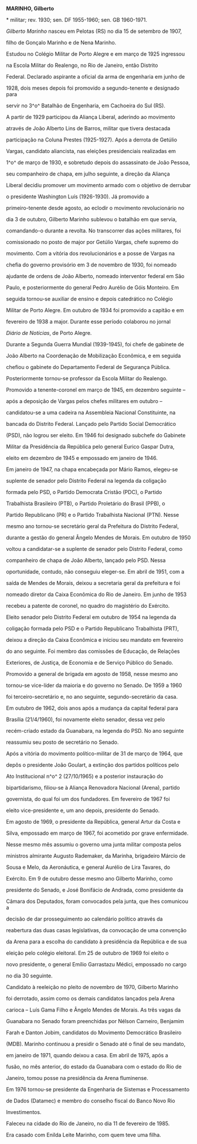 **MARINHO, Gilberto**



\* militar; rev. 1930; sen. DF 1955-1960; sen. GB 1960-1971.



*Gilberto Marinho* nasceu em Pelotas (RS) no dia 15 de setembro de 1907,

filho de Gonçalo Marinho e de Nena Marinho.



Estudou no Colégio Militar de Porto Alegre e em março de 1925 ingressou

na Escola Militar do Realengo, no Rio de Janeiro, então Distrito

Federal. Declarado aspirante a oficial da arma de engenharia em junho de

1928, dois meses depois foi promovido a segundo-tenente e designado para

servir no 3^o^ Batalhão de Engenharia, em Cachoeira do Sul (RS).



A partir de 1929 participou da Aliança Liberal, aderindo ao movimento

através de João Alberto Lins de Barros, militar que tivera destacada

participação na Coluna Prestes (1925-1927). Após a derrota de Getúlio

Vargas, candidato aliancista, nas eleições presidenciais realizadas em

1^o^ de março de 1930, e sobretudo depois do assassinato de João Pessoa,

seu companheiro de chapa, em julho seguinte, a direção da Aliança

Liberal decidiu promover um movimento armado com o objetivo de derrubar

o presidente Washington Luís (1926-1930). Já promovido a

primeiro-tenente desde agosto, ao eclodir o movimento revolucionário no

dia 3 de outubro, Gilberto Marinho sublevou o batalhão em que servia,

comandando-o durante a revolta. No transcorrer das ações militares, foi

comissionado no posto de major por Getúlio Vargas, chefe supremo do

movimento. Com a vitória dos revolucionários e a posse de Vargas na

chefia do governo provisório em 3 de novembro de 1930, foi nomeado

ajudante de ordens de João Alberto, nomeado interventor federal em São

Paulo, e posteriormente do general Pedro Aurélio de Góis Monteiro. Em

seguida tornou-se auxiliar de ensino e depois catedrático no Colégio

Militar de Porto Alegre. Em outubro de 1934 foi promovido a capitão e em

fevereiro de 1938 a major. Durante esse período colaborou no jornal

*Diário de Notícias*, de Porto Alegre.



Durante a Segunda Guerra Mundial (1939-1945), foi chefe de gabinete de

João Alberto na Coordenação de Mobilização Econômica, e em seguida

chefiou o gabinete do Departamento Federal de Segurança Pública.

Posteriormente tornou-se professor da Escola Militar do Realengo.

Promovido a tenente-coronel em março de 1945, em dezembro seguinte –

após a deposição de Vargas pelos chefes militares em outubro –

candidatou-se a uma cadeira na Assembleia Nacional Constituinte, na

bancada do Distrito Federal. Lançado pelo Partido Social Democrático

(PSD), não logrou ser eleito. Em 1946 foi designado subchefe do Gabinete

Militar da Presidência da República pelo general Eurico Gaspar Dutra,

eleito em dezembro de 1945 e empossado em janeiro de 1946.



Em janeiro de 1947, na chapa encabeçada por Mário Ramos, elegeu-se

suplente de senador pelo Distrito Federal na legenda da coligação

formada pelo PSD, o Partido Democrata Cristão (PDC), o Partido

Trabalhista Brasileiro (PTB), o Partido Proletário do Brasil (PPB), o

Partido Republicano (PR) e o Partido Trabalhista Nacional (PTN). Nesse

mesmo ano tornou-se secretário geral da Prefeitura do Distrito Federal,

durante a gestão do general Ângelo Mendes de Morais. Em outubro de 1950

voltou a candidatar-se a suplente de senador pelo Distrito Federal, como

companheiro de chapa de João Alberto, lançado pelo PSD. Nessa

oportunidade, contudo, não conseguiu eleger-se. Em abril de 1951, com a

saída de Mendes de Morais, deixou a secretaria geral da prefeitura e foi

nomeado diretor da Caixa Econômica do Rio de Janeiro. Em junho de 1953

recebeu a patente de coronel, no quadro do magistério do Exército.



Eleito senador pelo Distrito Federal em outubro de 1954 na legenda da

coligação formada pelo PSD e o Partido Republicano Trabalhista (PRT),

deixou a direção da Caixa Econômica e iniciou seu mandato em fevereiro

do ano seguinte. Foi membro das comissões de Educação, de Relações

Exteriores, de Justiça, de Economia e de Serviço Público do Senado.

Promovido a general de brigada em agosto de 1958, nesse mesmo ano

tornou-se vice-líder da maioria e do governo no Senado. De 1959 a 1960

foi terceiro-secretário e, no ano seguinte, segundo-secretário da casa.

Em outubro de 1962, dois anos após a mudança da capital federal para

Brasília (21/4/1960), foi novamente eleito senador, dessa vez pelo

recém-criado estado da Guanabara, na legenda do PSD. No ano seguinte

reassumiu seu posto de secretário no Senado.



Após a vitória do movimento político-militar de 31 de março de 1964, que

depôs o presidente João Goulart, a extinção dos partidos políticos pelo

Ato Institucional n^o^ 2 (27/10/1965) e a posterior instauração do

bipartidarismo, filiou-se à Aliança Renovadora Nacional (Arena), partido

governista, do qual foi um dos fundadores. Em fevereiro de 1967 foi

eleito vice-presidente e, um ano depois, presidente do Senado.



Em agosto de 1969, o presidente da República, general Artur da Costa e

Silva, empossado em março de 1967, foi acometido por grave enfermidade.

Nesse mesmo mês assumiu o governo uma junta militar composta pelos

ministros almirante Augusto Rademaker, da Marinha, brigadeiro Márcio de

Sousa e Melo, da Aeronáutica, e general Aurélio de Lira Tavares, do

Exército. Em 9 de outubro desse mesmo ano Gilberto Marinho, como

presidente do Senado, e José Bonifácio de Andrada, como presidente da

Câmara dos Deputados, foram convocados pela junta, que lhes comunicou a

decisão de dar prosseguimento ao calendário político através da

reabertura das duas casas legislativas, da convocação de uma convenção

da Arena para a escolha do candidato à presidência da República e de sua

eleição pelo colégio eleitoral. Em 25 de outubro de 1969 foi eleito o

novo presidente, o general Emílio Garrastazu Médici, empossado no cargo

no dia 30 seguinte.



Candidato à reeleição no pleito de novembro de 1970, Gilberto Marinho

foi derrotado, assim como os demais candidatos lançados pela Arena

carioca – Luís Gama Filho e Ângelo Mendes de Morais. As três vagas da

Guanabara no Senado foram preenchidas por Nélson Carneiro, Benjamim

Farah e Danton Jobim, candidatos do Movimento Democrático Brasileiro

(MDB). Marinho continuou a presidir o Senado até o final de seu mandato,

em janeiro de 1971, quando deixou a casa. Em abril de 1975, após a

fusão, no mês anterior, do estado da Guanabara com o estado do Rio de

Janeiro, tomou posse na presidência da Arena fluminense.



Em 1976 tornou-se presidente da Engenharia de Sistemas e Processamento

de Dados (Datamec) e membro do conselho fiscal do Banco Novo Rio

Investimentos.



Faleceu na cidade do Rio de Janeiro, no dia 11 de fevereiro de 1985.



Era casado com Enilda Leite Marinho, com quem teve uma filha.



